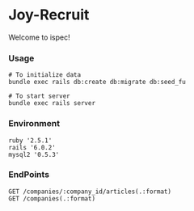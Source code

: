 # Joy-Recruit
Welcome to ispec!

### Usage
```
# To initialize data
bundle exec rails db:create db:migrate db:seed_fu

# To start server
bundle exec rails server
```

### Environment
```
ruby '2.5.1'
rails '6.0.2'
mysql2 '0.5.3'
```

### EndPoints
```
GET /companies/:company_id/articles(.:format)
GET /companies(.:format)                                                                     
```
